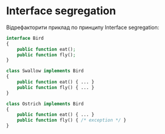 # Interface segregation

Відрефакторити приклад по принципу Interface segregation:

```php
interface Bird 
{
    public function eat();
    public function fly();
}

class Swallow implements Bird
{
    public function eat() { ... }
    public function fly() { ... }
}

class Ostrich implements Bird
{
    public function eat() { ... }
    public function fly() { /* exception */ }
}
```